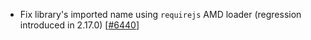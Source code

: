  - Fix library's imported name using `requirejs` AMD loader (regression introduced in 2.17.0) [[#6440](https://github.com/plotly/plotly.js/pull/6440)]
